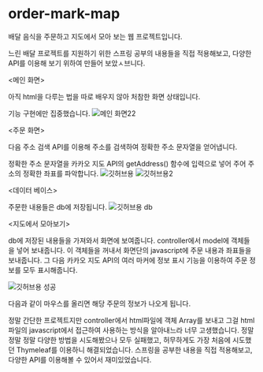# order-mark-map
배달 음식을 주문하고 지도에서 모아 보는 웹 프로젝트입니다. 

느린 배달 프로젝트를 지원하기 위한 스프링 공부의 내용들을 직접 적용해보고, 
다양한 API를 이용해 보기 위하여 만들어 보았ㅅ브니다.

<메인 화면>

아직 html을 다루는 법을 따로 배우지 않아 처참한 화면 상태입니다.

기능 구현에만 집중했습니다.
![메인 화면22](https://user-images.githubusercontent.com/71186266/158461661-79e7f29a-5df2-4d78-9f76-c0cd0365bd56.png)


<주문 화면>

다음 주소 검색 API를 이용해 주소를 검색하여 정확한 주소 문자열을 얻어냅니다.

정확한 주소 문자열을 카카오 지도 API의 getAddress() 함수에 입력으로 넣어 주어 주소의 정확한 좌표를 파악합니다.
![깃허브용](https://user-images.githubusercontent.com/71186266/158461679-2189eefd-d55b-4387-8697-f91039fcee08.png)
![깃허브용2](https://user-images.githubusercontent.com/71186266/158461680-950ce496-8c72-409e-9580-e4a85d825fc9.png)


<데이터 베이스>

주문한 내용들은 db에 저장됩니다.
![깃허브용 db](https://user-images.githubusercontent.com/71186266/158461666-534c9c64-3aff-4f66-9bb3-c7fb7f2e122d.png)


<지도에서 모아보기>

db에 저장된 내용들을 가져와서 화면에 보여줍니다.
controller에서 model에 객체들을 넣어 보내줍니다.
이 객체들을 꺼내서 화면단의 javascript에 주문 내용과 좌표들을 보내줍니다.
그 다음 카카오 지도 API의 여러 마커에 정보 표시 기능을 이용하여 주문 정보를 모두 표시해줍니다.

![깃허브용 성공](https://user-images.githubusercontent.com/71186266/158461673-7d562373-6496-4c71-ae85-7ab6c86c96f6.png)

다음과 같이 마우스를 올리면 해당 주문의 정보가 나오게 됩니다.

정말 간단한 프로젝트지만 controller에서 html파일에 객체 Array를 보내고 그걸 html파일의 javascript에서 접근하여 사용하는 방식을 알아내느라 너무 고생했습니다.
정말 정말 정말 다양한 방법을 시도해봤으나 모두 실패했고, 허무하게도 가장 처음에 시도했던 Thymeleaf를 이용하니 해결되었습니다. 
스프링을 공부한 내용을 직접 적용해보고, 다양한 API를 이용해볼 수 있어서 재미있었습니다.
